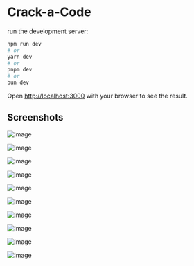 # Crack-a-Code

 run the development server:

```bash
npm run dev
# or
yarn dev
# or
pnpm dev
# or
bun dev
```

Open [http://localhost:3000](http://localhost:3000) with your browser to see the result.

## Screenshots

![image](https://github.com/user-attachments/assets/ad511a3e-e06a-46d7-8392-41c08b00cc0e)

![image](https://github.com/user-attachments/assets/889d559b-1b10-4bf9-82fd-0b4388899532)

![image](https://github.com/user-attachments/assets/4a5e7954-dd1b-4232-9324-5860d7b51ec1)

![image](https://github.com/user-attachments/assets/93b39e72-617d-4e60-b1f5-60ce4cfeee71)

![image](https://github.com/user-attachments/assets/fe99b133-e085-42da-9c8c-66432bdf0f0b)

![image](https://github.com/user-attachments/assets/e960329f-24a4-48cb-ac3d-a16587d2c4bb)

![image](https://github.com/user-attachments/assets/97820690-830a-4241-9be4-d3419f267565)

![image](https://github.com/user-attachments/assets/15d1b9ef-ce9b-48f6-b309-c044da4dced6)

![image](https://github.com/user-attachments/assets/c2822eae-5824-4d3b-93d4-2e117b33fa24)

![image](https://github.com/user-attachments/assets/0ba27310-0d80-40e0-a323-d222fc56095e)












